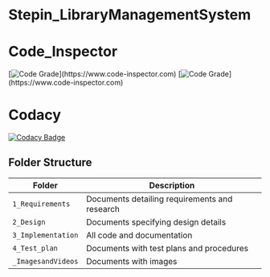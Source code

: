 # Stepin_LibraryManagementSystem
# Code_Inspector
[![Code Grade](https://www.code-inspector.com/project/27453/score/svg?branch=main&kill_cache=1")](https://www.code-inspector.com)
[![Code Grade](https://www.code-inspector.com/project/27453/status/svg?branch=main&kill_cache=1")](https://www.code-inspector.com)

# Codacy
[![Codacy Badge](https://app.codacy.com/project/badge/Grade/20dd587e99b34badb04a17a2c6360c3d)](https://www.codacy.com/gh/Sushma-B-Hosamani/Stepin_LibraryManagementSystem/dashboard?utm_source=github.com&amp;utm_medium=referral&amp;utm_content=Sushma-B-Hosamani/Stepin_LibraryManagementSystem&amp;utm_campaign=Badge_Grade)

## Folder Structure
|Folder             | Description |
|-------------------| -----------------------------------------|
| `1_Requirements`   | Documents detailing requirements and research|
| `2_Design`         | Documents specifying design details|
| `3_Implementation` | All code and documentation|
| `4_Test_plan`      | Documents with test plans and procedures|
| `_ImagesandVideos`      | Documents with images|
